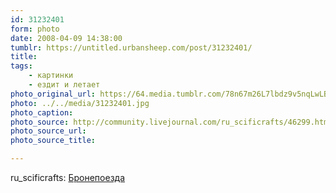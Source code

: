 ```yaml
---
id: 31232401
form: photo
date: 2008-04-09 14:38:00
tumblr: https://untitled.urbansheep.com/post/31232401/
title:
tags:
    - картинки
    - ездит и летает
photo_original_url: https://64.media.tumblr.com/78n67m26L7lbdz9v5nqLwLBe_1280.jpg
photo: ../../media/31232401.jpg
photo_caption:
photo_source: http://community.livejournal.com/ru_scificrafts/46299.html
photo_source_url:
photo_source_title:

---
```


<p>ru_scificrafts: <a href="http://community.livejournal.com/ru_scificrafts/46299.html">Бронепоезда</a></p>
